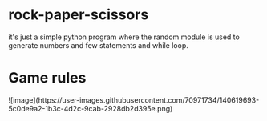 # rock-paper-scissors
it's just a simple python program where the random  module is used to generate numbers and few statements and while loop.

<h1>Game rules</h1>
![image](https://user-images.githubusercontent.com/70971734/140619693-5c0de9a2-1b3c-4d2c-9cab-2928db2d395e.png)

